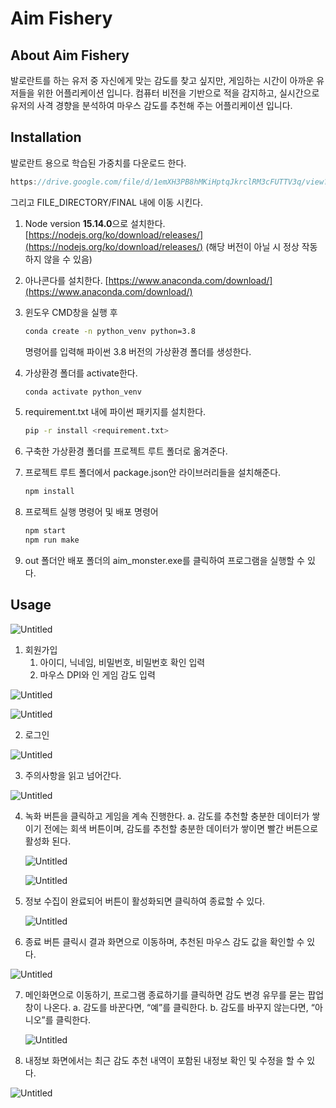 # Aim Fishery

## About Aim Fishery


발로란트를 하는 유저 중 자신에게 맞는 감도를 찾고 싶지만, 게임하는 시간이 아까운 유저들을 위한 어플리케이션 입니다. 컴퓨터 비전을 기반으로 적을 감지하고, 실시간으로 유저의 사격 경향을 분석하여 마우스 감도를 추천해 주는 어플리케이션 입니다.

## Installation


발로란트 용으로 학습된 가중치를 다운로드 한다.

```c
https://drive.google.com/file/d/1emXH3PB8hMKiHptqJkrclRM3cFUTTV3q/view?usp=sharing
```

그리고 FILE_DIRECTORY/FINAL 내에 이동 시킨다.

1. Node version **15.14.0**으로 설치한다. [https://nodejs.org/ko/download/releases/](https://nodejs.org/ko/download/releases/) (해당 버전이 아닐 시 정상 작동하지 않을 수 있음)
2. 아나콘다를 설치한다. [https://www.anaconda.com/download/](https://www.anaconda.com/download/)
3. 윈도우 CMD창을 실행 후 
    
    ```bash
    conda create -n python_venv python=3.8
    ```
    
    명령어를 입력해 파이썬 3.8 버전의 가상환경 폴더를 생성한다.
    
4. 가상환경 폴더를 activate한다.
    
    ```bash
    conda activate python_venv
    ```
    
5. requirement.txt 내에 파이썬 패키지를 설치한다.
    
    ```bash
    pip -r install <requirement.txt>
    ```
    
6. 구축한 가상환경 폴더를 프로젝트 루트 폴더로 옮겨준다.
7. 프로젝트 루트 폴더에서 package.json안 라이브러리들을 설치해준다.
    
    ```bash
    npm install
    ```
    
8. 프로젝트 실행 명령어 및 배포 명령어
    
    ```bash
    npm start
    npm run make
    ```
    
9. out 폴더안 배포 폴더의 aim_monster.exe를 클릭하여 프로그램을 실행할 수 있다.

## Usage

![Untitled](Aim%20Fishery%209e16b9961253499997d843e15ee4ca70/Untitled.png)

1. 회원가입
    1. 아이디, 닉네임, 비밀번호, 비밀번호 확인 입력
    2. 마우스 DPI와 인 게임 감도 입력

![Untitled](Aim%20Fishery%209e16b9961253499997d843e15ee4ca70/Untitled%201.png)

![Untitled](Aim%20Fishery%209e16b9961253499997d843e15ee4ca70/Untitled%202.png)

2. 로그인

![Untitled](Aim%20Fishery%209e16b9961253499997d843e15ee4ca70/Untitled%203.png)

3. 주의사항을 읽고 넘어간다.

![Untitled](Aim%20Fishery%209e16b9961253499997d843e15ee4ca70/Untitled%204.png)

4. 녹화 버튼을 클릭하고 게임을 계속 진행한다.
    a. 감도를 추천할 충분한 데이터가 쌓이기 전에는 회색 버튼이며, 감도를 추천할 충분한 데이터가 쌓이면 빨간 버튼으로 활성화 된다.
    
    ![Untitled](Aim%20Fishery%209e16b9961253499997d843e15ee4ca70/Untitled%205.png)
    
    ![Untitled](Aim%20Fishery%209e16b9961253499997d843e15ee4ca70/Untitled%206.png)
    
5. 정보 수집이 완료되어 버튼이 활성화되면 클릭하여 종료할 수 있다.
    
    ![Untitled](Aim%20Fishery%209e16b9961253499997d843e15ee4ca70/Untitled%207.png)
    
6. 종료 버튼 클릭시 결과 화면으로 이동하며, 추천된 마우스 감도 값을 확인할 수 있다.

![Untitled](Aim%20Fishery%209e16b9961253499997d843e15ee4ca70/Untitled%208.png)

7. 메인화면으로 이동하기, 프로그램 종료하기를 클릭하면 감도 변경 유무를 묻는 팝업창이 나온다.
    a. 감도를 바꾼다면, “예”를 클릭한다.
    b. 감도를 바꾸지 않는다면, “아니오”를 클릭한다.
    
    ![Untitled](Aim%20Fishery%209e16b9961253499997d843e15ee4ca70/Untitled%209.png)
    
8. 내정보 화면에서는 최근 감도 추천 내역이 포함된 내정보 확인 및 수정을 할 수 있다.

![Untitled](Aim%20Fishery%209e16b9961253499997d843e15ee4ca70/Untitled%2010.png)
